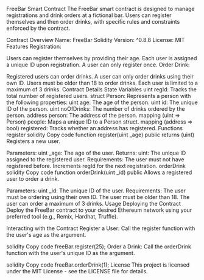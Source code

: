 FreeBar Smart Contract
The FreeBar smart contract is designed to manage registrations and drink orders at a fictional bar. Users can register themselves and then order drinks, with specific rules and constraints enforced by the contract.

Contract Overview
Name: FreeBar
Solidity Version: ^0.8.8
License: MIT
Features
Registration:

Users can register themselves by providing their age.
Each user is assigned a unique ID upon registration.
A user can only register once.
Order Drink:

Registered users can order drinks.
A user can only order drinks using their own ID.
Users must be older than 18 to order drinks.
Each user is limited to a maximum of 3 drinks.
Contract Details
State Variables
uint regId: Tracks the total number of registered users.
struct Person: Represents a person with the following properties:
uint age: The age of the person.
uint id: The unique ID of the person.
uint noOfDrinks: The number of drinks ordered by the person.
address person: The address of the person.
mapping (uint => Person) people: Maps a unique ID to a Person struct.
mapping (address => bool) registered: Tracks whether an address has registered.
Functions
register
solidity
Copy code
function register(uint _age) public returns (uint)
Registers a new user.

Parameters:
uint _age: The age of the user.
Returns:
uint: The unique ID assigned to the registered user.
Requirements:
The user must not have registered before.
Increments regId for the next registration.
orderDrink
solidity
Copy code
function orderDrink(uint _id) public
Allows a registered user to order a drink.

Parameters:
uint _id: The unique ID of the user.
Requirements:
The user must be ordering using their own ID.
The user must be older than 18.
The user can order a maximum of 3 drinks.
Usage
Deploying the Contract
Deploy the FreeBar contract to your desired Ethereum network using your preferred tool (e.g., Remix, Hardhat, Truffle).

Interacting with the Contract
Register a User:
Call the register function with the user's age as the argument.

solidity
Copy code
freeBar.register(25);
Order a Drink:
Call the orderDrink function with the user's unique ID as the argument.

solidity
Copy code
freeBar.orderDrink(1);
License
This project is licensed under the MIT License - see the LICENSE file for details.
